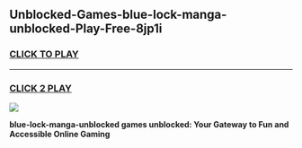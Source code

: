 
## Unblocked-Games-blue-lock-manga-unblocked-Play-Free-8jp1i
<h3>
<a href="https://premium76.site?title=blue-lock-manga-unblocked&ref=12A">CLICK TO PLAY</a></h3>
<hr>

<h3>
<a href="https://premium76.site?title=blue-lock-manga-unblocked&ref=12A">CLICK 2 PLAY</a>
  
</h3>

<a href="https://premium76.site?title=blue-lock-manga-unblocked&ref=12A"><img src="https://clearcache.store/games.png"></a>


**blue-lock-manga-unblocked games unblocked: Your Gateway to Fun and Accessible Online Gaming**

